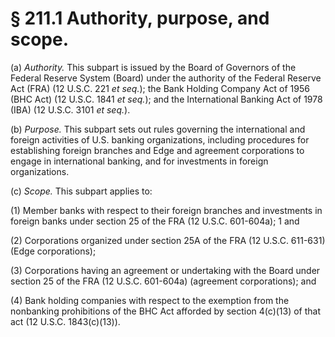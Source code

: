 # § 211.1   Authority, purpose, and scope.

(a) *Authority.* This subpart is issued by the Board of Governors of the Federal Reserve System (Board) under the authority of the Federal Reserve Act (FRA) (12 U.S.C. 221 *et seq.*); the Bank Holding Company Act of 1956 (BHC Act) (12 U.S.C. 1841 *et seq.*); and the International Banking Act of 1978 (IBA) (12 U.S.C. 3101 *et seq.*). 


(b) *Purpose.* This subpart sets out rules governing the international and foreign activities of U.S. banking organizations, including procedures for establishing foreign branches and Edge and agreement corporations to engage in international banking, and for investments in foreign organizations. 


(c) *Scope.* This subpart applies to: 


(1) Member banks with respect to their foreign branches and investments in foreign banks under section 25 of the FRA (12 U.S.C. 601-604a);
1 and 


(2) Corporations organized under section 25A of the FRA (12 U.S.C. 611-631) (Edge corporations); 


(3) Corporations having an agreement or undertaking with the Board under section 25 of the FRA (12 U.S.C. 601-604a) (agreement corporations); and 


(4) Bank holding companies with respect to the exemption from the nonbanking prohibitions of the BHC Act afforded by section 4(c)(13) of that act (12 U.S.C. 1843(c)(13)). 




